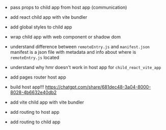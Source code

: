 - pass props to child app from host app (communication)
- add react child app with vite bundler
- add global styles to child app
- wrap child app with web component or shadow dom

- understand difference between `remoteEntry.js` and `manifest.json`
  manifest is a json file with metadata and info about where is `remoteEntry.js` located
- understand why hmr doesn't work in host app for `child_react_vite_app`

- add pages router host app
- build host app!!!
  https://chatgpt.com/share/681dec48-3a04-8000-8028-4b6632e40db2
- add vite child app with vite bundler
- add routing to host app
- add routing to child app
